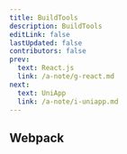```yaml
---
title: BuildTools
description: BuildTools
editLink: false
lastUpdated: false
contributors: false
prev:
  text: React.js
  link: /a-note/g-react.md
next:
  text: UniApp
  link: /a-note/i-uniapp.md
---
```


## Webpack